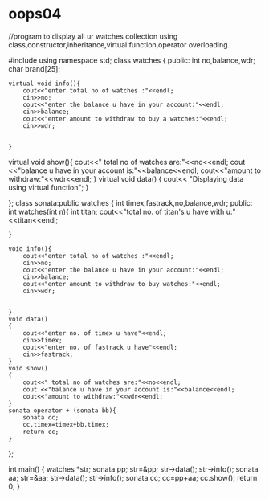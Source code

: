# oops04

//program to display all ur watches collection using class,constructor,inheritance,virtual function,operator overloading.





#include<iostream>
using namespace std;
class watches {
	public:
	int no,balance,wdr;
	char brand[25];

	virtual void info(){
		cout<<"enter total no of watches :"<<endl;
		cin>>no;
		cout<<"enter the balance u have in your account:"<<endl;
		cin>>balance;
		cout<<"enter amount to withdraw to buy a watches:"<<endl;
		cin>>wdr;
	
		
	}
  virtual void show(){
  	cout<<" total no of watches are:"<<no<<endl;
  	cout <<"balance u have in your account is:"<<balance<<endl;
  	cout<<"amount to withdraw:"<<wdr<<endl;
  }
  virtual void data() 
{
	cout<< "Displaying data using virtual function";
}
  
};
class sonata:public watches {
	int timex,fastrack,no,balance,wdr;
	public:
		int watches(int n){
		int titan;
		cout<<"total no. of titan's u have with u:"<<titan<<endl;
		
	}

	void info(){
		cout<<"enter total no of watches :"<<endl;
		cin>>no;
		cout<<"enter the balance u have in your account:"<<endl;
		cin>>balance;
		cout<<"enter amount to withdraw to buy watches:"<<endl;
		cin>>wdr;
	
		
	}
 	void data()
	{
 		cout<<"enter no. of timex u have"<<endl;
 		cin>>timex;
 		cout<<"enter no. of fastrack u have"<<endl;
 		cin>>fastrack;
 	}
   	void show()
	{
  		cout<<" total no of watches are:"<<no<<endl;
  		cout <<"balance u have in your account is:"<<balance<<endl;
  		cout<<"amount to withdraw:"<<wdr<<endl;
  	}
 	sonata operator + (sonata bb){
 		sonata cc;
 		cc.timex=timex+bb.timex;
 		return cc;
 	}
 
};

int main()
{
	watches *str;
	sonata pp;
	str=&pp;
	str->data();
	str->info();
	sonata aa;
	str=&aa;
	str->data();
	str->info();
	sonata cc;
	cc=pp+aa;
	cc.show();
	return 0;
}
